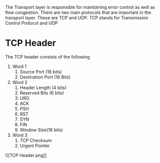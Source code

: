 The Transport layer is responsible for maintaining error control as well as flow congestion. There are two main protocols that are important in the transport layer. These are TCP and UDP. TCP stands for Transmission Control Protocol and UDP 
# TCP Header

The TCP header consists of the following

1. Word 1
	1. Source Port (16 bits)
	2. Destination Port (16 Bits)
2. Word 2
	1. Header Length (4 bits)
	2. Reserved Bits (6 bits)
	3. URG
	4. ACK
	5. PSH
	6. RST
	7. SYN
	8. FIN
	9. Window Size(16 bits)
3. Word 3
	1. TCP Checksum
	2. Urgent Pointer

![[TCP Header.png]]